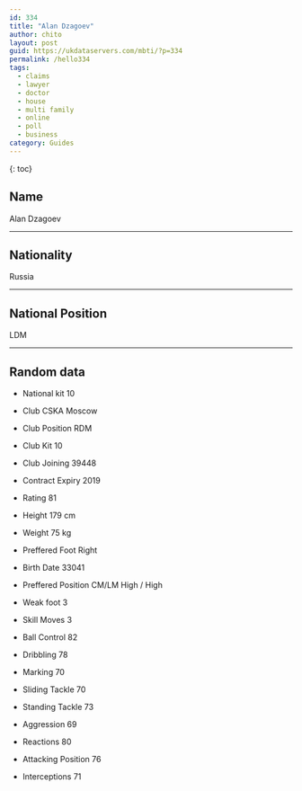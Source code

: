 ```yaml
---
id: 334
title: "Alan Dzagoev"
author: chito
layout: post
guid: https://ukdataservers.com/mbti/?p=334
permalink: /hello334
tags:
  - claims
  - lawyer
  - doctor
  - house
  - multi family
  - online
  - poll
  - business
category: Guides
---
```

{: toc}

## Name 
Alan Dzagoev 

* * *

## Nationality 
Russia 

* * *

## National Position 
LDM 

* * *

## Random data 

 * National kit 
10 

 * Club 
CSKA Moscow 

 * Club Position 
RDM 

 * Club Kit 
10 

 * Club Joining 
39448 

 * Contract Expiry 
2019 

 * Rating 
81 

 * Height 
179 cm 

 * Weight 
75 kg 

 * Preffered Foot 
Right 

 * Birth Date 
33041 

 * Preffered Position 
CM/LM High / High 

 * Weak foot 
3 

 * Skill Moves 
3 

 * Ball Control 
82 

 * Dribbling 
78 

 * Marking 
70 

 * Sliding Tackle 
70 

 * Standing Tackle 
73 

 * Aggression 
69 

 * Reactions 
80 

 * Attacking Position 
76 

 * Interceptions 
71
